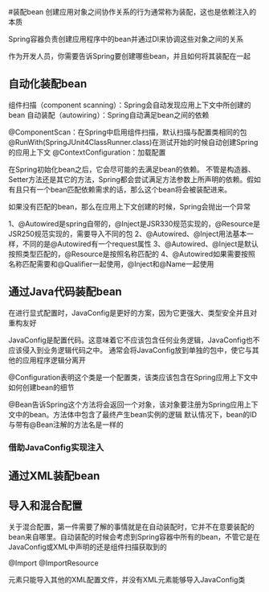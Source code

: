 #装配bean
创建应用对象之间协作关系的行为通常称为装配，这也是依赖注入的本质

Spring容器负责创建应用程序中的bean并通过DI来协调这些对象之间的关系

作为开发人员，你需要告诉Spring要创建哪些bean，并且如何将其装配在一起

## 自动化装配bean
组件扫描（component scanning）：Spring会自动发现应用上下文中所创建的bean
自动装配（autowiring）：Spring自动满足bean之间的依赖

@ComponentScan：在Spring中启用组件扫描，默认扫描与配置类相同的包
@RunWith(SpringJUnit4ClassRunner.class)在测试开始的时候自动创建Spring的应用上下文
@ContextConfiguration：加载配置

在Spring初始化bean之后，它会尽可能的去满足bean的依赖。
不管是构造器、Setter方法还是其它的方法，Spring都会尝试满足方法参数上所声明的依赖。假如有且只有一个bean匹配依赖需求的话，那么这个bean将会被装配进来。

如果没有匹配的bean，那么在应用上下文创建的时候，Spring会抛出一个异常

1、@Autowired是spring自带的，@Inject是JSR330规范实现的，@Resource是JSR250规范实现的，需要导入不同的包
2、@Autowired、@Inject用法基本一样，不同的是@Autowired有一个request属性
3、@Autowired、@Inject是默认按照类型匹配的，@Resource是按照名称匹配的
4、@Autowired如果需要按照名称匹配需要和@Qualifier一起使用，@Inject和@Name一起使用

## 通过Java代码装配bean
在进行显式配置时，JavaConfig是更好的方案，因为它更强大、类型安全并且对重构友好

JavaConfig是配置代码。这意味着它不应该包含任何业务逻辑，JavaConfig也不应该侵入到业务逻辑代码之中。
通常会将JavaConfig放到单独的包中，使它与其他的应用程序逻辑分离开

@Configuration表明这个类是一个配置类，该类应该包含在Spring应用上下文中如何创建bean的细节

@Bean告诉Spring这个方法将会返回一个对象，该对象要注册为Spring应用上下文中的bean。方法体中包含了最终产生bean实例的逻辑
默认情况下，bean的ID与带有@Bean注解的方法名是一样的

### 借助JavaConfig实现注入

## 通过XML装配bean

## 导入和混合配置
关于混合配置，第一件需要了解的事情就是在自动装配时，它并不在意要装配的bean来自哪里。自动装配的时候会考虑到Spring容器中所有的bean，不管它是在JavaConfig或XML中声明的还是组件扫描获取到的

@Import 
@ImportResource

<import>元素只能导入其他的XML配置文件，并没有XML元素能够导入JavaConfig类





